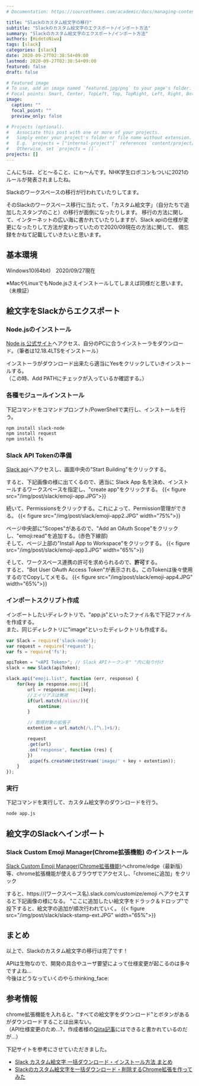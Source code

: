 ```yaml
---
# Documentation: https://sourcethemes.com/academic/docs/managing-content/

title: "Slackのカスタム絵文字の移行"
subtitle: "Slackのカスタム絵文字のエクスポート/インポート方法"
summary: "Slackのカスタム絵文字のエクスポート/インポート方法"
authors: [HidetoNiwa]
tags: [slack]
categories: [slack]
date: 2020-09-27T02:38:54+09:00
lastmod: 2020-09-27T02:38:54+09:00
featured: false
draft: false

# Featured image
# To use, add an image named `featured.jpg/png` to your page's folder.
# Focal points: Smart, Center, TopLeft, Top, TopRight, Left, Right, BottomLeft, Bottom, BottomRight.
image:
  caption: ""
  focal_point: ""
  preview_only: false

# Projects (optional).
#   Associate this post with one or more of your projects.
#   Simply enter your project's folder or file name without extension.
#   E.g. `projects = ["internal-project"]` references `content/project/deep-learning/index.md`.
#   Otherwise, set `projects = []`.
projects: []
---
```


こんにちは、どと～ること、にゎ～んです。NHK学生ロボコンもついに2021のルールが発表されましたね。

Slackのワークスペースの移行が行われていたりしてます。

そのSlackのワークスペース移行に当たって、「カスタム絵文字」（自分たちで追加したスタンプのこと）の移行が面倒になったりします。
移行の方法に関して、インターネットの広い海に書かれていたりしますが、Slack apiの仕様が変更になったりして方法が変わっていたので2020/09現在の方法に関して、
備忘録をかねて記載していきたいと思います。

## 基本環境

Windows10(64bit)　2020/09/27現在

※MacやLinuxでもNode.jsさえインストールしてしまえば同様だと思います。（未検証）

## 絵文字をSlackからエクスポート

### Node.jsのインストール

[Node.js 公式サイト](https://nodejs.org/ja/)へアクセス、自分のPCに合うインストーラをダウンロード。（筆者は12.18.4LTSをインストール）

インストーラがダウンロード出来たら適当にYesをクリックしていきインストールする。<br>
（この時、Add PATHにチェックが入っているか確認する。）

### 各種モジュールインストール

下記コマンドをコマンドプロンプト/PowerShellで実行し、インストールを行う。

```bash
npm install slack-node
npm install request
npm install fs
```

### Slack API Tokenの準備

[Slack api](https://api.slack.com/)へアクセスし、画面中央の"Start Building"をクリックする。

すると、下記画像の様に出てくるので、適当に Slack App 名を決め、インストールするワークスペースを指定し、"create app"をクリックする。
{{< figure src="/img/post/slack/emoji-app.JPG">}}

続いて、Permissionsをクリックする。これによって、Permission管理ができる。
{{< figure src="/img/post/slack/emoji-app2.JPG" width="75%">}}

ページ中央部に"Scopes"があるので、"Add an OAuth Scope"をクリックし、"emoji:read"を追加する。(赤色下線部)<br>
そして、ページ上部の"Install App to Workspace"をクリックする。
{{< figure src="/img/post/slack/emoji-app3.JPG" width="65%">}}

そして、ワークスペース連携の許可を求められるので、**許可**する。<br>
すると、"Bot User OAuth Access Token"が表示される。このTokenは後々使用するのでCopyしてメモる。
{{< figure src="/img/post/slack/emoji-app4.JPG" width="65%">}}

### インポートスクリプト作成

インポートしたいディレクトリで、"app.js"といったファイル名で下記ファイルを作成する。<br>
また、同じディレクトリに"image"といったディレクトリも作成する。

```js app.js
var Slack = require('slack-node');
var request = require('request');
var fs = require('fs');

apiToken = "<API Token>"; // Slack APIトークンを" "内に貼り付け
slack = new Slack(apiToken);

slack.api("emoji.list", function (err, response) {
    for(key in response.emoji){
        url = response.emoji[key];
        //エイリアスは無視
        if(url.match(/alias/)){
            continue;
        }

        // 取得対象の拡張子
        extention = url.match(/\.[^\.]+$/);

        request
        .get(url)
        .on('response', function (res) {
        })
        .pipe(fs.createWriteStream('image/' + key + extention));
    }
});
```

### 実行

下記コマンドを実行して、カスタム絵文字のダウンロードを行う。

```bash
node app.js
```

## 絵文字のSlackへインポート

### Slack Custom Emoji Manager(Chrome拡張機能) のインストール

[Slack Custom Emoji Manager(Chrome拡張機能)](https://chrome.google.com/webstore/detail/slack-custom-emoji-manage/cgipifjpcbhdppbjjphmgkmmgbeaggpc/related)へchrome/edge（最新版）等、chrome拡張機能が使えるブラウザでアクセスし、「chromeに追加」をクリック

すると、https://(ワークスペース名).slack.com/customize/emoji へアクセスすると下記画像の様になる。
"ここに追加したい絵文字をドラック＆ドロップ"で投下すると、絵文字の追加が順次行われていく。
{{< figure src="/img/post/slack/slack-stamp-ext.JPG" width="65%">}}

## まとめ

以上で、Slackのカスタム絵文字の移行は完了です！

APIは生物なので、開発の具合やユーザ要望によって仕様変更が起こるのは多々ですよね...<br>
今後はどうなっていくのやら:thinking_face:

## 参考情報

chrome拡張機能を入れると、"すべての絵文字をダウンロード"とボタンがあるがダウンロードすることは出来ない。<br>
（API仕様変更のため...?，作成者様の[Qiita記事](https://qiita.com/nabekou29/items/83e11a58724517f66cad#%E3%81%A7%E3%81%8D%E3%81%9F%E3%82%82%E3%81%AE)にはできると書かれているのだが...）

下記サイトを参考にさせていただきました。

- [Slack カスタム絵文字 一括ダウンロード・インストール方法 まとめ](https://blog.ef-4.co.jp/slack-%E3%82%AB%E3%82%B9%E3%82%BF%E3%83%A0%E7%B5%B5%E6%96%87%E5%AD%97-%E4%B8%80%E6%8B%AC%E3%83%80%E3%82%A6%E3%83%B3%E3%83%AD%E3%83%BC%E3%83%89%E3%83%BB%E3%82%A4%E3%83%B3%E3%82%B9%E3%83%88%E3%83%BC/)
- [Slackのカスタム絵文字を一括ダウンロード・削除するChrome拡張を作ってみた](https://qiita.com/nabekou29/items/83e11a58724517f66cad#%E3%81%A7%E3%81%8D%E3%81%9F%E3%82%82%E3%81%AE)
